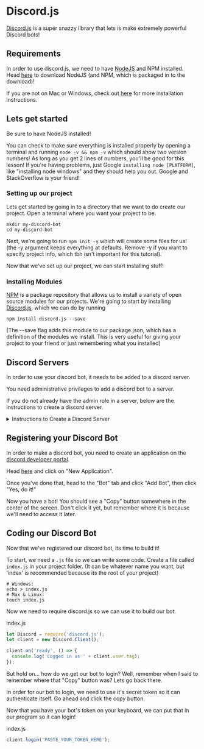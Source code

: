 # Discord.js

[Discord.js](https://discord.js.org/) is a super snazzy library that lets is make extremely powerful Discord bots!

## Requirements

In order to use discord.js, we need to have [NodeJS](https://nodejs.org/en/download/) and NPM installed. Head [here](https://nodejs.org/en/download/) to download NodeJS (and NPM, which is packaged in to the download)!

If you are not on Mac or Windows, check out [here](https://nodejs.org/en/download/package-manager/) for more installation instructions.

## Lets get started

Be sure to have NodeJS installed!

You can check to make sure everything is installed properly by opening a terminal and running `node -v && npm -v` which should show two version numbers! As long as you get 2 lines of numbers, you'll be good for this lesson! If you're having problems, just Google `installing node [PLATFORM]`, like "installing node windows" and they should help you out. Google and StackOverflow is your friend!

### Setting up our project

Lets get started by going in to a directory that we want to do create our project. Open a terminal where you want your project to be.
```
mkdir my-discord-bot
cd my-discord-bot
```

Next, we're going to run `npm init -y` which will create some files for us! (the -y argument keeps everything at defaults. Remove -y if you want to specify project info, which tbh isn't important for this tutorial).

Now that we've set up our project, we can start installing stuff!

### Installing Modules

[NPM](https://www.npmjs.com/) is a package repository that allows us to install a variety of open source modules for our projects. We're going to start by installing [Discord.js](https://discord.js.org/), which we can do by running
```
npm install discord.js --save
```
(The --save flag adds this module to our package.json, which has a definition of the modules we install. This is very useful for giving your project to your friend or just remembering what you installed)

## Discord Servers

In order to use your discord bot, it needs to be added to a discord server.

You need administrative privileges to add a discord bot to a server.

If you do not already have the admin role in a server, below are the instructions to create a discord server.
<details>
<summary>Instructions to Create a Discord Server</summary>

Now that you are able to make a bot, you need to make a place for it to live. To get started, open up Discord and follow these steps:

1: Select the plus button at the bottom of your server list.

![add a server](https://i.imgur.com/xpYb4bU.png)

2: Select the "Create My Own" button.

![create my own](https://i.imgur.com/0j2pswe.png)

3: Name the server whatever you want, and then click "Create"

![name server](https://i.imgur.com/OdIlEhC.png)

You should now see a blank server in your server list!

![blank server](https://i.imgur.com/YBfzuF5.png)
</details>

## Registering your Discord Bot

In order to make a discord bot, you need to create an application on the [discord developer portal](https://discord.com/developers/applications).

Head [here](https://discord.com/developers/applications) and click on "New Application".

Once you've done that, head to the "Bot" tab and click "Add Bot", then click "Yes, do it!"

Now you have a bot! You should see a "Copy" button somewhere in the center of the screen. Don't click it yet, but remember where it is because we'll need to access it later.

## Coding our Discord Bot

Now that we've registered our discord bot, its time to build it!

To start, we need a `.js` file so we can write some code. Create a file called `index.js` in your project folder. (It can be whatever name you want, but 'index' is recommended because its the root of your project)
```
# Windows:
echo > index.js
# Max & Linux:
touch index.js
```

Now we need to require discord.js so we can use it to build our bot.

index.js
```js
let Discord = require('discord.js');
let client = new Discord.Client();

client.on('ready', () => {
  console.log('Logged in as ' + client.user.tag);
});
```

But hold on... how do we get our bot to login? Well, remember when I said to remember where that "Copy" button was? Lets go back there.

In order for our bot to login, we need to use it's secret token so it can authenticate itself. Go ahead and click the copy button.

Now that you have your bot's token on your keyboard, we can put that in our program so it can login!

index.js
```js
client.login('PASTE_YOUR_TOKEN_HERE');
```
